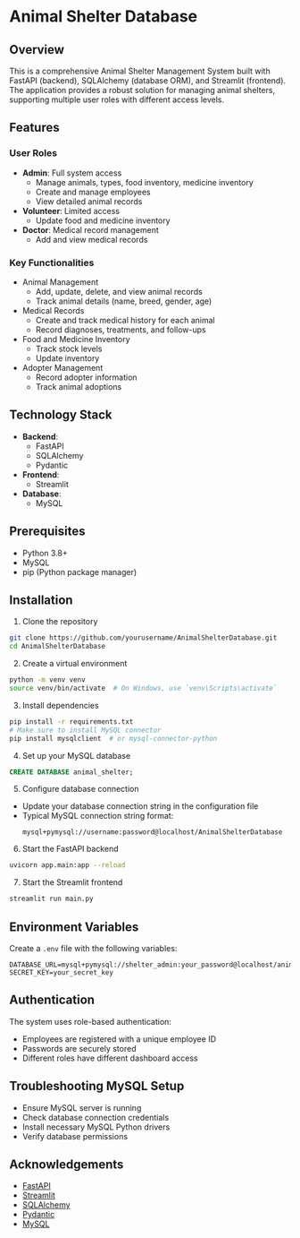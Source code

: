 # Animal Shelter Database

## Overview

This is a comprehensive Animal Shelter Management System built with FastAPI (backend), SQLAlchemy (database ORM), and Streamlit (frontend). The application provides a robust solution for managing animal shelters, supporting multiple user roles with different access levels.

## Features

### User Roles
- **Admin**: Full system access
  - Manage animals, types, food inventory, medicine inventory
  - Create and manage employees
  - View detailed animal records
- **Volunteer**: Limited access
  - Update food and medicine inventory
- **Doctor**: Medical record management
  - Add and view medical records

### Key Functionalities
- Animal Management
  - Add, update, delete, and view animal records
  - Track animal details (name, breed, gender, age)
- Medical Records
  - Create and track medical history for each animal
  - Record diagnoses, treatments, and follow-ups
- Food and Medicine Inventory
  - Track stock levels
  - Update inventory
- Adopter Management
  - Record adopter information
  - Track animal adoptions

## Technology Stack

- **Backend**: 
  - FastAPI
  - SQLAlchemy
  - Pydantic
- **Frontend**:
  - Streamlit
- **Database**:
  - MySQL

## Prerequisites

- Python 3.8+
- MySQL
- pip (Python package manager)

## Installation

1. Clone the repository
```bash
git clone https://github.com/yourusername/AnimalShelterDatabase.git
cd AnimalShelterDatabase
```

2. Create a virtual environment
```bash
python -m venv venv
source venv/bin/activate  # On Windows, use `venv\Scripts\activate`
```

3. Install dependencies
```bash
pip install -r requirements.txt
# Make sure to install MySQL connector
pip install mysqlclient  # or mysql-connector-python
```

4. Set up your MySQL database
```sql
CREATE DATABASE animal_shelter;
```

5. Configure database connection
- Update your database connection string in the configuration file
- Typical MySQL connection string format:
  ```
  mysql+pymysql://username:password@localhost/AnimalShelterDatabase
  ```

6. Start the FastAPI backend
```bash
uvicorn app.main:app --reload
```

7. Start the Streamlit frontend
```bash
streamlit run main.py
```

## Environment Variables

Create a `.env` file with the following variables:
```
DATABASE_URL=mysql+pymysql://shelter_admin:your_password@localhost/animal_shelter
SECRET_KEY=your_secret_key
```

## Authentication

The system uses role-based authentication:
- Employees are registered with a unique employee ID
- Passwords are securely stored
- Different roles have different dashboard access


## Troubleshooting MySQL Setup
- Ensure MySQL server is running
- Check database connection credentials
- Install necessary MySQL Python drivers
- Verify database permissions

## Acknowledgements

- [FastAPI](https://fastapi.tiangolo.com/)
- [Streamlit](https://streamlit.io/)
- [SQLAlchemy](https://www.sqlalchemy.org/)
- [Pydantic](https://pydantic-docs.helpmanual.io/)
- [MySQL](https://www.mysql.com/)
